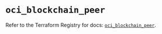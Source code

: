 # `oci_blockchain_peer`

Refer to the Terraform Registry for docs: [`oci_blockchain_peer`](https://registry.terraform.io/providers/oracle/oci/6.37.0/docs/resources/blockchain_peer).
